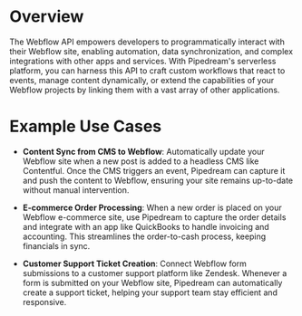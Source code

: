 # Overview

The Webflow API empowers developers to programmatically interact with their Webflow site, enabling automation, data synchronization, and complex integrations with other apps and services. With Pipedream's serverless platform, you can harness this API to craft custom workflows that react to events, manage content dynamically, or extend the capabilities of your Webflow projects by linking them with a vast array of other applications.

# Example Use Cases

- **Content Sync from CMS to Webflow**: Automatically update your Webflow site when a new post is added to a headless CMS like Contentful. Once the CMS triggers an event, Pipedream can capture it and push the content to Webflow, ensuring your site remains up-to-date without manual intervention.

- **E-commerce Order Processing**: When a new order is placed on your Webflow e-commerce site, use Pipedream to capture the order details and integrate with an app like QuickBooks to handle invoicing and accounting. This streamlines the order-to-cash process, keeping financials in sync.

- **Customer Support Ticket Creation**: Connect Webflow form submissions to a customer support platform like Zendesk. Whenever a form is submitted on your Webflow site, Pipedream can automatically create a support ticket, helping your support team stay efficient and responsive.
